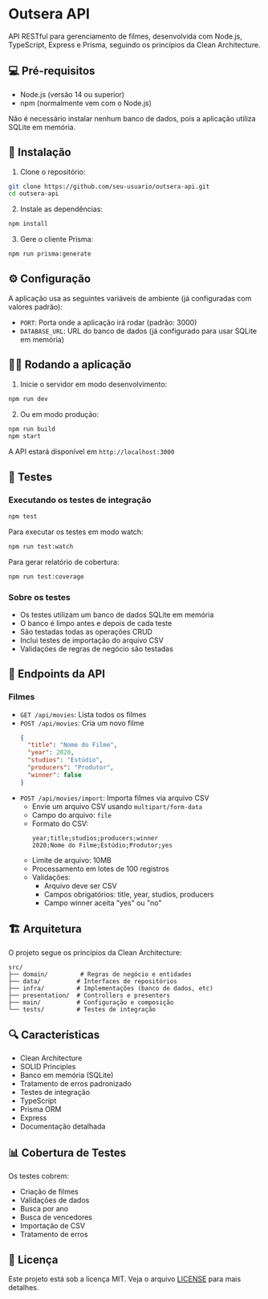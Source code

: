 # Outsera API

API RESTful para gerenciamento de filmes, desenvolvida com Node.js, TypeScript, Express e Prisma, seguindo os princípios da Clean Architecture.

## 💻 Pré-requisitos

- Node.js (versão 14 ou superior)
- npm (normalmente vem com o Node.js)

Não é necessário instalar nenhum banco de dados, pois a aplicação utiliza SQLite em memória.

## 🚀 Instalação

1. Clone o repositório:
```bash
git clone https://github.com/seu-usuario/outsera-api.git
cd outsera-api
```

2. Instale as dependências:
```bash
npm install
```

3. Gere o cliente Prisma:
```bash
npm run prisma:generate
```

## ⚙️ Configuração

A aplicação usa as seguintes variáveis de ambiente (já configuradas com valores padrão):

- `PORT`: Porta onde a aplicação irá rodar (padrão: 3000)
- `DATABASE_URL`: URL do banco de dados (já configurado para usar SQLite em memória)

## 🏃‍♂️ Rodando a aplicação

1. Inicie o servidor em modo desenvolvimento:
```bash
npm run dev
```

2. Ou em modo produção:
```bash
npm run build
npm start
```

A API estará disponível em `http://localhost:3000`

## 🧪 Testes

### Executando os testes de integração

```bash
npm test
```

Para executar os testes em modo watch:
```bash
npm run test:watch
```

Para gerar relatório de cobertura:
```bash
npm run test:coverage
```

### Sobre os testes

- Os testes utilizam um banco de dados SQLite em memória
- O banco é limpo antes e depois de cada teste
- São testadas todas as operações CRUD
- Inclui testes de importação do arquivo CSV
- Validações de regras de negócio são testadas

## 📝 Endpoints da API

### Filmes

- `GET /api/movies`: Lista todos os filmes
- `POST /api/movies`: Cria um novo filme
  ```json
  {
    "title": "Nome do Filme",
    "year": 2020,
    "studios": "Estúdio",
    "producers": "Produtor",
    "winner": false
  }
  ```
- `POST /api/movies/import`: Importa filmes via arquivo CSV
  - Envie um arquivo CSV usando `multipart/form-data`
  - Campo do arquivo: `file`
  - Formato do CSV:
    ```csv
    year;title;studios;producers;winner
    2020;Nome do Filme;Estúdio;Produtor;yes
    ```
  - Limite de arquivo: 10MB
  - Processamento em lotes de 100 registros
  - Validações:
    - Arquivo deve ser CSV
    - Campos obrigatórios: title, year, studios, producers
    - Campo winner aceita "yes" ou "no"

## 🏗️ Arquitetura

O projeto segue os princípios da Clean Architecture:

```
src/
├── domain/         # Regras de negócio e entidades
├── data/          # Interfaces de repositórios
├── infra/         # Implementações (banco de dados, etc)
├── presentation/  # Controllers e presenters
├── main/          # Configuração e composição
└── tests/         # Testes de integração
```

## 🔍 Características

- Clean Architecture
- SOLID Principles
- Banco em memória (SQLite)
- Tratamento de erros padronizado
- Testes de integração
- TypeScript
- Prisma ORM
- Express
- Documentação detalhada

## 📊 Cobertura de Testes

Os testes cobrem:
- Criação de filmes
- Validações de dados
- Busca por ano
- Busca de vencedores
- Importação de CSV
- Tratamento de erros

## 📝 Licença

Este projeto está sob a licença MIT. Veja o arquivo [LICENSE](LICENSE) para mais detalhes. 